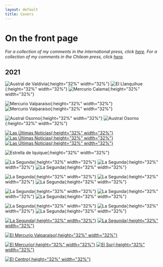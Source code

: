 ```yaml
---
layout: default
title: Covers
---
```


<h1>On the front page</h1>

*For a collection of my comments in the international press, click [here](https://kennethbunker.github.io/press). For a collection of my comments in the Chilean press, click [here](https://kennethbunker.github.io/prensa).*


## 2021

![Austral de Valdivia](/img/20211212%20-%20AustralValdivia.png){:height="32%" width="32%"} ![El Llanquihue](/img/20211212%20-%20El_Llanquihue.png){:height="32%" width="32%"} ![Mercurio Calama](/img/20211212%20-%20MercurioCalama.png){:height="32%" width="32%"}

![Mercurio Valparaíso](/img/20211212%20-%20MercurioValpo.png){:height="32%" width="32%"} ![Mercurio Valparaíso](/img/20210411%20-%20MercurioValpo.png){:height="32%" width="32%"}

![Austral Osorno](/img/20211212%20-%20AustralOsorno.png){:height="32%" width="32%"} ![Austral Osorno](/img/20210411%20-%20AustralOsorno.png){:height="32%" width="32%"}

[![Las Últimas Noticias](/img/20210719%20-%20LUN.png){:height="32%" width="32%"}](/img/20210719%20-%20LUN.png) [![Las Últimas Noticias](/img/20210720%20-%20LUN.png){:height="32%" width="32%"}](/img/20210720%20-%20LUN.png) [![Las Últimas Noticias](/img/20211122%20-%20LUN.png){:height="32%" width="32%"}](/img/20211122%20-%20LUN.png)

![Estrella de Iquique](/img/20210411%20-%20Estrella_Iquique.png){:height="32%" width="32%"}

![La Segunda](/img/20211130%20-%20La%20Segunda.png){:height="32%" width="32%"} ![La Segunda](/img/20211124%20-%20La%20Segunda.png){:height="32%" width="32%"} ![La Segunda](/img/20210719%20-%20La%20Segunda.png){:height="32%" width="32%"}

![La Segunda](/img/20210806%20-%20La%20Segunda.png){:height="32%" width="32%"} ![La Segunda](/img/2021019%20-%20La%20Segunda.png){:height="32%" width="32%"} ![La Segunda](/img/20211004%20-%20La%20Segunda.png){:height="32%" width="32%"}

![La Segunda](/img/20210909%20-%20La%20Segunda.png){:height="32%" width="32%"} ![La Segunda](/img/20210824%20-%20La%20Segunda.png){:height="32%" width="32%"} ![La Segunda](/img/20210922%20-%20La%20Segunda.png){:height="32%" width="32%"}

![La Segunda](/img/20210924%20-%20La%20Segunda.png){:height="32%" width="32%"} ![La Segunda](/img/20210927%20-%20La%20Segunda.png){:height="32%" width="32%"} ![La Segunda](/img/20210905%20-%20La%20Segunda.png){:height="32%" width="32%"}

[![La Segunda](/img/20210301%20-%20La%20Segunda.png){:height="32%" width="32%"}](/img/20210301%20-%20La%20Segunda.png) [![La Segunda](/img/20211203%20-%20La%20Segunda.png){:height="32%" width="32%"}](/img/20211203%20-%20La%20Segunda.png)

[![El Mercurio Valparaíso](/img/20210808%20-%20MercurioValpo.png){:height="32%" width="32%"}](/img/20210808%20-%20MercurioValpo.png)

[![El Mercurio](/img/20210225%20-%20Mercurio.png){:height="32%" width="32%"}](/img/20210225%20-%20Mercurio.png) [![El Sur](/img/20210411%20-%20El_Sur.png){:height="32%" width="32%"}](/img/20210411%20-%20El_Sur.png)

[![El Centro](/img/20160522%20-%20El_Centro.png){:height="32%" width="32%"}](https://kennethbunker.github.io/img/20160522%20-%20El_Centro.png)
